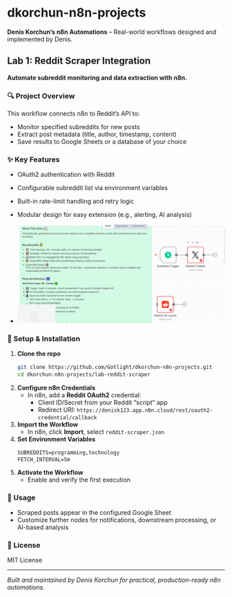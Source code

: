 # dkorchun-n8n-projects

**Denis Korchun’s n8n Automations** – Real-world workflows designed and implemented by Denis.  

## Lab 1: Reddit Scraper Integration  

**Automate subreddit monitoring and data extraction with n8n.**  

### 🔍 Project Overview  
This workflow connects n8n to Reddit’s API to:  
- Monitor specified subreddits for new posts  
- Extract post metadata (title, author, timestamp, content)  
- Save results to Google Sheets or a database of your choice  

### ✨ Key Features  
- OAuth2 authentication with Reddit  
- Configurable subreddit list via environment variables  
- Built-in rate-limit handling and retry logic  
- Modular design for easy extension (e.g., alerting, AI analysis)

- ![Workflow Diagram](assets/1-workflow.png)


### 🚀 Setup & Installation  
1. **Clone the repo**  
   ```bash
   git clone https://github.com/Gotlight/dkorchun-n8n-projects.git
   cd dkorchun-n8n-projects/lab-reddit-scraper
   ```
2. **Configure n8n Credentials**  
   - In n8n, add a **Reddit OAuth2** credential:  
     - Client ID/Secret from your Reddit “script” app  
     - Redirect URI: `https://denisk123.app.n8n.cloud/rest/oauth2-credential/callback`  
3. **Import the Workflow**  
   - In n8n, click **Import**, select `reddit-scraper.json`  
4. **Set Environment Variables**  
   ```text
   SUBREDDITS=programming,technology  
   FETCH_INTERVAL=5m  
   ```
5. **Activate the Workflow**  
   - Enable and verify the first execution  

### 📖 Usage  
- Scraped posts appear in the configured Google Sheet  
- Customize further nodes for notifications, downstream processing, or AI-based analysis  

### 📄 License  
MIT License  

***

*Built and maintained by Denis Korchun for practical, production-ready n8n automations.*
